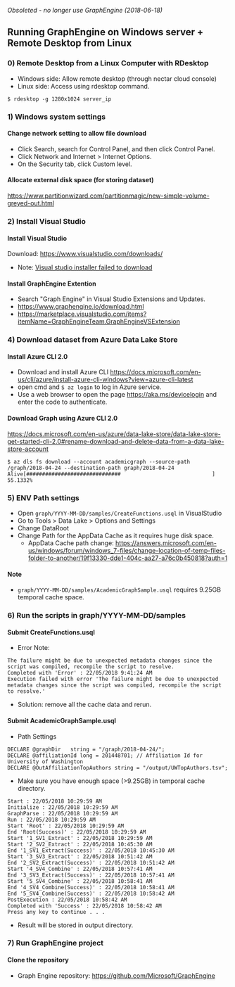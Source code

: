 *Obsoleted - no longer use GraphEngine (2018-06-18)*

## Running GraphEngine on Windows server + Remote Desktop from Linux

### 0) Remote Desktop from a Linux Computer with RDesktop

- Windows side: Allow remote desktop (through nectar cloud console)
- Linux side: Access using rdesktop command.
```
$ rdesktop -g 1280x1024 server_ip
```

### 1) Windows system settings

#### Change network setting to allow file download

- Click Search, search for Control Panel, and then click Control Panel.
- Click Network and Internet > Internet Options.
- On the Security tab, click Custom level.

#### Allocate external disk space (for storing dataset)
https://www.partitionwizard.com/partitionmagic/new-simple-volume-greyed-out.html

### 2) Install Visual Studio

#### Install Visual Studio

Download: https://www.visualstudio.com/downloads/
- Note: [Visual studio installer failed to download](https://developercommunity.visualstudio.com/content/problem/24328/visual-studio-installer-failed-to-download.html)

#### Install GraphEngine Extention

- Search "Graph Engine" in Visual Studio Extensions and Updates.
- https://www.graphengine.io/download.html
- https://marketplace.visualstudio.com/items?itemName=GraphEngineTeam.GraphEngineVSExtension

### 4) Download dataset from Azure Data Lake Store

#### Install Azure CLI 2.0

- Download and install Azure CLI
https://docs.microsoft.com/en-us/cli/azure/install-azure-cli-windows?view=azure-cli-latest
- open cmd and `$ az login` to log in Azure service.
- Use a web browser to open the page https://aka.ms/devicelogin and enter the code to authenticate.

#### Download Graph using Azure CLI 2.0
https://docs.microsoft.com/en-us/azure/data-lake-store/data-lake-store-get-started-cli-2.0#rename-download-and-delete-data-from-a-data-lake-store-account
```
$ az dls fs download --account academicgraph --source-path /graph/2018-04-24 --destination-path graph/2018-04-24
Alive[##############################                             ] 55.1332%
```

### 5) ENV Path settings

- Open `graph/YYYY-MM-DD/samples/CreateFunctions.usql` in VisualStudio
- Go to Tools > Data Lake > Options and Settings
- Change DataRoot
- Change Path for the AppData Cache as it requires huge disk space.
  - AppData Cache path change: https://answers.microsoft.com/en-us/windows/forum/windows_7-files/change-location-of-temp-files-folder-to-another/19f13330-dde1-404c-aa27-a76c0b450818?auth=1

#### Note

- `graph/YYYY-MM-DD/samples/AcademicGraphSample.usql` requires 9.25GB temporal cache space.


### 6) Run the scripts in graph/YYYY-MM-DD/samples

#### Submit CreateFunctions.usql

- Error Note:
```
The failure might be due to unexpected metadata changes since the script was compiled, recompile the script to resolve.
Completed with 'Error' : 22/05/2018 9:41:24 AM
Execution failed with error 'The failure might be due to unexpected metadata changes since the script was compiled, recompile the script to resolve.'
```
  - Solution: remove all the cache data and rerun.


#### Submit AcademicGraphSample.usql
  - Path Settings
  ```
  DECLARE @graphDir   string = "/graph/2018-04-24/";
DECLARE @affiliationId long = 201448701; // Affiliation Id for University of Washington
DECLARE @OutAffiliationTopAuthors string = "/output/UWTopAuthors.tsv";
```
  - Make sure you have enough space (>9.25GB) in temporal cache directory.
```
Start : 22/05/2018 10:29:59 AM
Initialize : 22/05/2018 10:29:59 AM
GraphParse : 22/05/2018 10:29:59 AM
Run : 22/05/2018 10:29:59 AM
Start 'Root' : 22/05/2018 10:29:59 AM
End 'Root(Success)' : 22/05/2018 10:29:59 AM
Start '1_SV1_Extract' : 22/05/2018 10:29:59 AM
Start '2_SV2_Extract' : 22/05/2018 10:45:30 AM
End '1_SV1_Extract(Success)' : 22/05/2018 10:45:30 AM
Start '3_SV3_Extract' : 22/05/2018 10:51:42 AM
End '2_SV2_Extract(Success)' : 22/05/2018 10:51:42 AM
Start '4_SV4_Combine' : 22/05/2018 10:57:41 AM
End '3_SV3_Extract(Success)' : 22/05/2018 10:57:41 AM
Start '5_SV4_Combine' : 22/05/2018 10:58:41 AM
End '4_SV4_Combine(Success)' : 22/05/2018 10:58:41 AM
End '5_SV4_Combine(Success)' : 22/05/2018 10:58:42 AM
PostExecution : 22/05/2018 10:58:42 AM
Completed with 'Success' : 22/05/2018 10:58:42 AM
Press any key to continue . . .
```

- Result will be stored in output directory.

### 7) Run GraphEngine project

#### Clone the repository

- Graph Engine repository: https://github.com/Microsoft/GraphEngine

